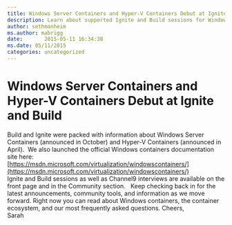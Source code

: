 ```yaml
---
title: Windows Server Containers and Hyper-V Containers Debut at Ignite and Build
description: Learn about supported Ignite and Build sessions for Windows Server Containers and Hyper-V Containers.
author: sethmanheim
ms.author: mabrigg
date:       2015-05-11 16:34:38
ms.date: 05/11/2015
categories: uncategorized
---
```

# Windows Server Containers and Hyper-V Containers Debut at Ignite and Build

Build and Ignite were packed with information about Windows Server Containers (announced in October) and Hyper-V Containers (announced in April).  We also launched the official Windows containers documentation site here:  
[https://msdn.microsoft.com/virtualization/windowscontainers/](https://msdn.microsoft.com/virtualization/windowscontainers/)  
Ignite and Build sessions as well as Channel9 interviews are available on the front page and in the Community section.   Keep checking back in for the latest announcements, community tools, and information as we move forward. Right now you can read about Windows containers, the container ecosystem, and our most frequently asked questions. Cheers,  
Sarah

